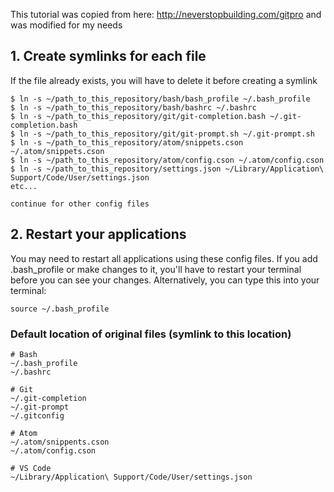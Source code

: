 This tutorial was copied from here: http://neverstopbuilding.com/gitpro and was modified for my needs

## 1. Create symlinks for each file

If the file already exists, you will have to delete it before creating a symlink
```
$ ln -s ~/path_to_this_repository/bash/bash_profile ~/.bash_profile
$ ln -s ~/path_to_this_repository/bash/bashrc ~/.bashrc
$ ln -s ~/path_to_this_repository/git/git-completion.bash ~/.git-completion.bash
$ ln -s ~/path_to_this_repository/git/git-prompt.sh ~/.git-prompt.sh
$ ln -s ~/path_to_this_repository/atom/snippets.cson ~/.atom/snippets.cson
$ ln -s ~/path_to_this_repository/atom/config.cson ~/.atom/config.cson
$ ln -s ~/path_to_this_repository/settings.json ~/Library/Application\ Support/Code/User/settings.json
etc...

continue for other config files
```



## 2. Restart your applications

You may need to restart all applications using these config files. If you add .bash_profile or make changes to it, you'll have to restart your terminal before you can see your changes. Alternatively, you can type this into your terminal:
```
source ~/.bash_profile
```


### Default location of original files (symlink to this location)

```
# Bash
~/.bash_profile
~/.bashrc

# Git
~/.git-completion
~/.git-prompt
~/.gitconfig

# Atom
~/.atom/snippents.cson
~/.atom/config.cson

# VS Code
~/Library/Application\ Support/Code/User/settings.json
```
